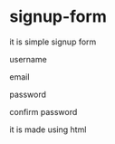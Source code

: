 # signup-form

it is simple signup form

username

email

password

confirm password

it is made using html
